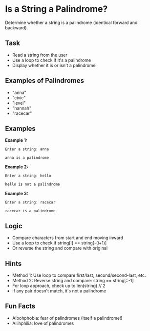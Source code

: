 # Is a String a Palindrome?

Determine whether a string is a palindrome (identical forward and backward).

## Task
- Read a string from the user
- Use a loop to check if it's a palindrome
- Display whether it is or isn't a palindrome

## Examples of Palindromes
- "anna"
- "civic"
- "level"
- "hannah"
- "racecar"

## Examples
**Example 1:**
```
Enter a string: anna
```
```
anna is a palindrome
```

**Example 2:**
```
Enter a string: hello
```
```
hello is not a palindrome
```

**Example 3:**
```
Enter a string: racecar
```
```
racecar is a palindrome
```

## Logic
- Compare characters from start and end moving inward
- Use a loop to check if string[i] == string[-(i+1)]
- Or reverse the string and compare with original

## Hints
- Method 1: Use loop to compare first/last, second/second-last, etc.
- Method 2: Reverse string and compare: string == string[::-1]
- For loop approach, check up to len(string) // 2
- If any pair doesn't match, it's not a palindrome

## Fun Facts
- Aibohphobia: fear of palindromes (itself a palindrome!)
- Ailihphilia: love of palindromes
